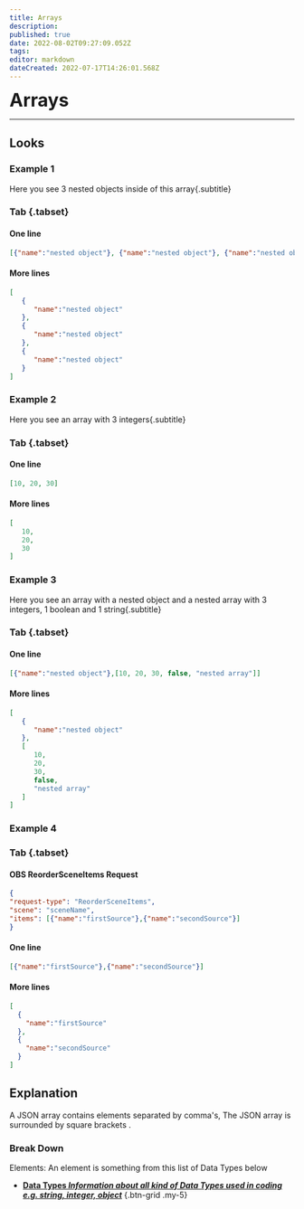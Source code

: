 ```yaml
---
title: Arrays
description: 
published: true
date: 2022-08-02T09:27:09.052Z
tags: 
editor: markdown
dateCreated: 2022-07-17T14:26:01.568Z
---
```


<font size="+3" class="mdi mdi-ab-testing primary--text"><b> Arrays</b></font>


---

## Looks
### Example 1
Here you see 3 nested objects inside of this array{.subtitle}


### Tab {.tabset}
#### One line
```json
[{"name":"nested object"}, {"name":"nested object"}, {"name":"nested object"}]
```
#### More lines
```json
[
   {
      "name":"nested object"
   },
   {
      "name":"nested object"
   },
   {
      "name":"nested object"
   }
]
```

### Example 2
Here you see an array with 3 integers{.subtitle}
### Tab {.tabset}
#### One line
```json
[10, 20, 30]
```
#### More lines
```json
[
   10,
   20,
   30
]
```
### Example 3
Here you see an array with a nested object and a nested array with 3 integers, 1 boolean and 1 string{.subtitle}
### Tab {.tabset}
#### One line
```json
[{"name":"nested object"},[10, 20, 30, false, "nested array"]]
```
#### More lines
```json
[
   {
      "name":"nested object"
   },
   [
      10,
      20,
      30,
      false,
      "nested array"
   ]
]
```
### Example 4
### Tab {.tabset}
#### OBS ReorderSceneItems Request
```json
{
"request-type": "ReorderSceneItems",
"scene": "sceneName",
"items": [{"name":"firstSource"},{"name":"secondSource"}]
}
```
#### One line
```json
[{"name":"firstSource"},{"name":"secondSource"}]
```
#### More lines
```json
[
  {
    "name":"firstSource"
  },
  {
    "name":"secondSource"
  }
]
```
## Explanation
A JSON array contains elements separated by comma's, The JSON array is surrounded by square brackets <span class="mdi mdi-code-array primary--text"></span>.

### Break Down

Elements: An element is something from this list of <span class="mdi mdi-sprinkler-variant primary--text"> Data Types</span> below

- [<i class="mdi mdi-sprinkler-variant primary--text"></i> **Data Types *Information about all kind of Data Types used in coding e.g. string, integer, object***](/en/Sub-Actions/Code/Data-Types)
{.btn-grid .my-5}